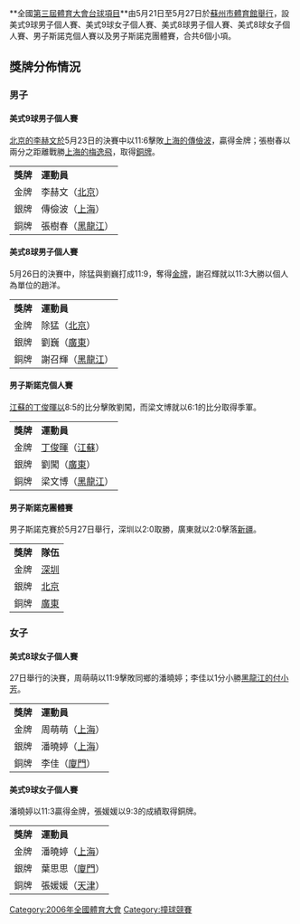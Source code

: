 **全國[第三屆體育大會](../Page/第三屆全國體育大會.md "wikilink")[台球項目](https://zh.wikipedia.org/wiki/台球 "wikilink")**由5月21日至5月27日於[蘇州市體育館舉行](https://zh.wikipedia.org/wiki/蘇州市體育館 "wikilink")，設美式9球男子個人賽、美式9球女子個人賽、美式8球男子個人賽、美式8球女子個人賽、男子斯諾克個人賽以及男子斯諾克團體賽，合共6個小項。

## 獎牌分佈情況

### 男子

#### 美式9球男子個人賽

[北京的李赫文於](https://zh.wikipedia.org/wiki/北京 "wikilink")5月23日的決賽中以11:6擊敗[上海的傳儉波](https://zh.wikipedia.org/wiki/上海 "wikilink")，贏得金牌；張樹春以兩分之距離戰勝[上海的梅逸飛](https://zh.wikipedia.org/wiki/上海 "wikilink")，取得[銅牌](https://zh.wikipedia.org/wiki/銅牌 "wikilink")。

|        |                                                          |
| ------ | -------------------------------------------------------- |
| **獎牌** | **運動員**                                                  |
| 金牌     | 李赫文（[北京](https://zh.wikipedia.org/wiki/北京 "wikilink")）   |
| 銀牌     | 傳儉波（[上海](https://zh.wikipedia.org/wiki/上海 "wikilink")）   |
| 銅牌     | 張樹春（[黑龍江](https://zh.wikipedia.org/wiki/黑龍江 "wikilink")） |

#### 美式8球男子個人賽

5月26日的決賽中，除猛與劉巍打成11:9，奪得[金牌](https://zh.wikipedia.org/wiki/金牌 "wikilink")，謝召輝就以11:3大勝以個人為單位的趙洋。

|        |                                                          |
| ------ | -------------------------------------------------------- |
| **獎牌** | **運動員**                                                  |
| 金牌     | 除猛（[北京](https://zh.wikipedia.org/wiki/北京 "wikilink")）    |
| 銀牌     | 劉巍（[廣東](https://zh.wikipedia.org/wiki/廣東 "wikilink")）    |
| 銅牌     | 謝召輝（[黑龍江](https://zh.wikipedia.org/wiki/黑龍江 "wikilink")） |

#### 男子斯諾克個人賽

[江蘇的丁俊暉以](https://zh.wikipedia.org/wiki/江蘇 "wikilink")8:5的比分擊敗劉闖，而梁文博就以6:1的比分取得季軍。

|        |                                                                                                        |
| ------ | ------------------------------------------------------------------------------------------------------ |
| **獎牌** | **運動員**                                                                                                |
| 金牌     | [丁俊暉](https://zh.wikipedia.org/wiki/丁俊暉 "wikilink")（[江蘇](https://zh.wikipedia.org/wiki/江蘇 "wikilink")） |
| 銀牌     | 劉闖（[廣東](https://zh.wikipedia.org/wiki/廣東 "wikilink")）                                                  |
| 銅牌     | 梁文博（[黑龍江](https://zh.wikipedia.org/wiki/黑龍江 "wikilink")）                                               |

#### 男子斯諾克團體賽

男子斯諾克賽於5月27日舉行，深圳以2:0取勝，廣東就以2:0擊落[新疆](https://zh.wikipedia.org/wiki/新疆 "wikilink")。

|        |                                                   |
| ------ | ------------------------------------------------- |
| **獎牌** | **隊伍**                                            |
| 金牌     | [深圳](https://zh.wikipedia.org/wiki/深圳 "wikilink") |
| 銀牌     | [北京](https://zh.wikipedia.org/wiki/北京 "wikilink") |
| 銅牌     | [廣東](https://zh.wikipedia.org/wiki/廣東 "wikilink") |

### 女子

#### 美式8球女子個人賽

27日舉行的決賽，周萌萌以11:9擊敗同鄉的潘曉婷；李佳以1分小勝[黑龍江的付小芳](https://zh.wikipedia.org/wiki/黑龍江 "wikilink")。

|        |                                                        |
| ------ | ------------------------------------------------------ |
| **獎牌** | **運動員**                                                |
| 金牌     | 周萌萌（[上海](https://zh.wikipedia.org/wiki/上海 "wikilink")） |
| 銀牌     | 潘曉婷（[上海](https://zh.wikipedia.org/wiki/上海 "wikilink")） |
| 銅牌     | 李佳（[廈門](https://zh.wikipedia.org/wiki/廈門 "wikilink")）  |

#### 美式9球女子個人賽

潘曉婷以11:3贏得金牌，張媛媛以9:3的成績取得銅牌。

|        |                                                        |
| ------ | ------------------------------------------------------ |
| **獎牌** | **運動員**                                                |
| 金牌     | 潘曉婷（[上海](https://zh.wikipedia.org/wiki/上海 "wikilink")） |
| 銀牌     | 葉思思（[廈門](https://zh.wikipedia.org/wiki/廈門 "wikilink")） |
| 銅牌     | 張媛媛（[天津](https://zh.wikipedia.org/wiki/天津 "wikilink")） |

[Category:2006年全國體育大會](https://zh.wikipedia.org/wiki/Category:2006年全國體育大會 "wikilink")
[Category:撞球競賽](https://zh.wikipedia.org/wiki/Category:撞球競賽 "wikilink")